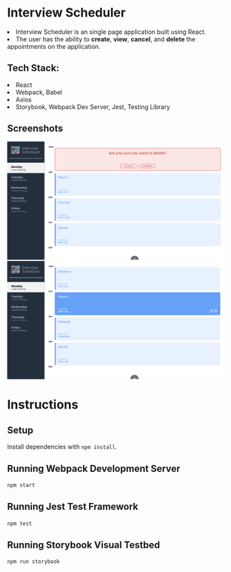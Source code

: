 # Interview Scheduler

<li>Interview Scheduler is an single page application built using React.</li>
<li>The user has the ability to <strong>create</strong>, <strong>view</strong>, <strong>cancel</strong>, and <strong>delete</strong> the appointments on the application.</li>

## Tech Stack:

<li>React</li>
<li>Webpack, Babel</li>
<li>Axios</li>
<li>Storybook, Webpack Dev Server, Jest, Testing Library</li>

## Screenshots

!["Screenshot description"](docs/Appointments-edit-delete-overview.png)
!["Screenshot description"](docs/Appointments-overview.png)

# Instructions

## Setup

Install dependencies with `npm install`.

## Running Webpack Development Server

```sh
npm start
```

## Running Jest Test Framework

```sh
npm test
```

## Running Storybook Visual Testbed

```sh
npm run storybook
```
